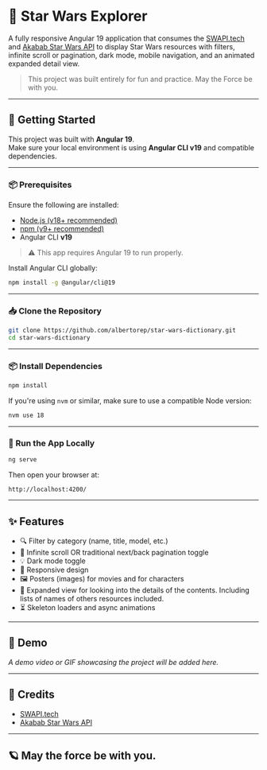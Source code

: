 # 🌌 Star Wars Explorer

A fully responsive Angular 19 application that consumes the [SWAPI.tech](https://swapi.tech) and [Akabab Star Wars API](https://akabab.github.io/starwars-api/) to display Star Wars resources with filters, infinite scroll or pagination, dark mode, mobile navigation, and an animated expanded detail view.

> This project was built entirely for fun and practice. May the Force be with you.

---

## 🚀 Getting Started

This project was built with **Angular 19**.  
Make sure your local environment is using **Angular CLI v19** and compatible dependencies.

---

### 📦 Prerequisites

Ensure the following are installed:

- [Node.js (v18+ recommended)](https://nodejs.org/)
- [npm (v9+ recommended)](https://www.npmjs.com/)
- Angular CLI **v19**

> ⚠️ This app requires Angular 19 to run properly.

Install Angular CLI globally:

```bash
npm install -g @angular/cli@19
```

---

### 📥 Clone the Repository

```bash
git clone https://github.com/albertorep/star-wars-dictionary.git
cd star-wars-dictionary
```

---

### 📦 Install Dependencies

```bash
npm install
```

If you're using `nvm` or similar, make sure to use a compatible Node version:

```bash
nvm use 18
```

---

### 🧪 Run the App Locally

```bash
ng serve
```

Then open your browser at:

```
http://localhost:4200/
```

---

## ✨ Features

- 🔍 Filter by category (name, title, model, etc.)
- 📜 Infinite scroll OR traditional next/back pagination toggle
- 💡 Dark mode toggle
- 📱 Responsive design
- 🖼️ Posters (images) for movies and for characters
- 📄 Expanded view for looking into the details of the contents. Including lists of names of others resources included. 
- ⏳ Skeleton loaders and async animations

---

## 📸 Demo

_A demo video or GIF showcasing the project will be added here._

---

## 🧠 Credits

- [SWAPI.tech](https://swapi.tech)
- [Akabab Star Wars API](https://akabab.github.io/starwars-api/)

---

## 🪐 May the force be with you.